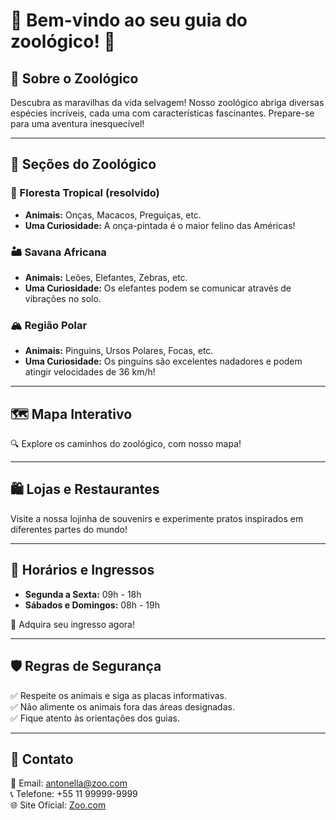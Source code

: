 # 🦁 Bem-vindo ao seu guia do zoológico! 🦜

## 📍 Sobre o Zoológico
Descubra as maravilhas da vida selvagem! Nosso zoológico abriga diversas espécies incríveis, cada uma com características fascinantes. Prepare-se para uma aventura inesquecível!

---

## 🦒 Seções do Zoológico

### 🌿 Floresta Tropical (resolvido)

- **Animais:** Onças, Macacos, Preguiças, etc.
- **Uma Curiosidade:** A onça-pintada é o maior felino das Américas!

### 🏜️ Savana Africana
- **Animais:** Leões, Elefantes, Zebras, etc.
- **Uma Curiosidade:** Os elefantes podem se comunicar através de vibrações no solo.

### 🏔️ Região Polar
- **Animais:** Pinguins, Ursos Polares, Focas, etc.
- **Uma Curiosidade:** Os pinguins são excelentes nadadores e podem atingir velocidades de 36 km/h!

---

## 🗺️ Mapa Interativo
🔍 Explore os caminhos do zoológico, com nosso mapa!

---

## 🛍️ Lojas e Restaurantes
Visite a nossa lojinha de souvenirs e experimente pratos inspirados em diferentes partes do mundo!

---

## 📅 Horários e Ingressos
- **Segunda a Sexta:** 09h - 18h
- **Sábados e Domingos:** 08h - 19h

🔗 Adquira seu ingresso agora!

---

## 🛡️ Regras de Segurança
✅ Respeite os animais e siga as placas informativas.  
✅ Não alimente os animais fora das áreas designadas.  
✅ Fique atento às orientações dos guias.  

---

## 🎫 Contato
📧 Email: antonella@zoo.com  
📞 Telefone: +55 11 99999-9999  
🌐 Site Oficial: [Zoo.com](#)
